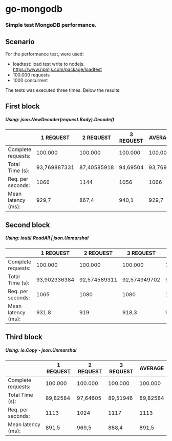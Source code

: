 # go-mongodb

### Simple test MongoDB performance.


## Scenario
For the performance test, were used:

 - loadtest: load test write to nodejs. https://www.npmjs.com/package/loadtest
 - 100.000 requests
 - 1000 concurrent

The tests was executed three times. Below the results:

## First block
##### Using: json.NewDecoder(request.Body).Decode()
|                |1 REQUEST|2 REQUEST|3 REQUEST|AVERAGE|
|----------------|-------------------------------|-----------------------------|----------------|----------------|
|Complete requests:|100.000|100.000|100.000|100.000|
|Total Time (s):|93,769887331|87,40585918|94,69504|93,76989|
|Req. per seconds:|1066|1144|1056|1066|
|Mean latency (ms):|929,7|867,4|940,1|929,7|

## Second block
##### Using: ioutil.ReadAll | json.Unmarshal
|                |1 REQUEST|2 REQUEST|3 REQUEST|AVERAGE|
|----------------|-------------------------------|-----------------------------|----------------|----------------|
|Complete requests:|100.000|100.000|100.000|100.000|
|Total Time (s):|93,902336384|92,574589311|92,574949702|92,5749497|
|Req. per seconds:|1065|1080|1080|1080|
|Mean latency (ms):|931.8|919|918,3|918,65|

## Third block
##### Using: io.Copy - json.Unmarshal
|                |1 REQUEST|2 REQUEST|3 REQUEST|AVERAGE|
|----------------|-------------------------------|-----------------------------|----------------|----------------|
|Complete requests:|100.000|100.000|100.000|100.000|
|Total Time (s):|89,82584|97,64605|89,51946|89,82584|
|Req. per seconds:|1113|1024|1117|1113|
|Mean latency (ms):|891,5|969,5|888,4|891,5|
